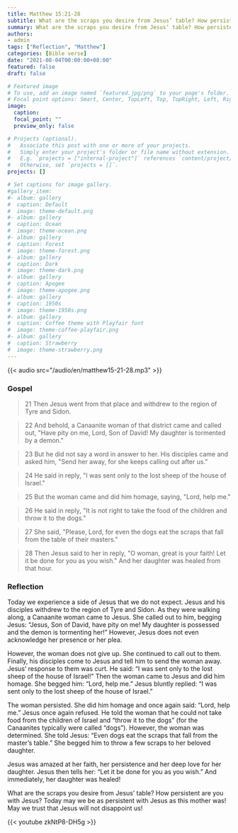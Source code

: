 ```yaml
---
title: Matthew 15:21-28
subtitle: What are the scraps you desire from Jesus’ table? How persistent are you with Jesus? Today may we be as persistent with Jesus as this mother was! May we trust that Jesus will not disappoint us!
summary: What are the scraps you desire from Jesus’ table? How persistent are you with Jesus? Today may we be as persistent with Jesus as this mother was! May we trust that Jesus will not disappoint us!
authors:
- admin
tags: ["Reflection", "Matthew"]
categories: [Bible verse]
date: "2021-08-04T00:00:00+08:00"
featured: false
draft: false

# Featured image
# To use, add an image named `featured.jpg/png` to your page's folder.
# Focal point options: Smart, Center, TopLeft, Top, TopRight, Left, Right, BottomLeft, Bottom, BottomRight
image:
  caption:
  focal_point: ""
  preview_only: false

# Projects (optional).
#   Associate this post with one or more of your projects.
#   Simply enter your project's folder or file name without extension.
#   E.g. `projects = ["internal-project"]` references `content/project/deep-learning/index.md`.
#   Otherwise, set `projects = []`.
projects: []

# Set captions for image gallery.
#gallery_item:
#- album: gallery
#  caption: Default
#  image: theme-default.png
#- album: gallery
#  caption: Ocean
#  image: theme-ocean.png
#- album: gallery
#  caption: Forest
#  image: theme-forest.png
#- album: gallery
#  caption: Dark
#  image: theme-dark.png
#- album: gallery
#  caption: Apogee
#  image: theme-apogee.png
#- album: gallery
#  caption: 1950s
#  image: theme-1950s.png
#- album: gallery
#  caption: Coffee theme with Playfair font
#  image: theme-coffee-playfair.png
#- album: gallery
#  caption: Strawberry
#  image: theme-strawberry.png
---
```


{{< audio src="/audio/en/matthew15-21-28.mp3" >}}

### Gospel
> 21 Then Jesus went from that place and withdrew to the region of Tyre and Sidon.

> 22 And behold, a Canaanite woman of that district came and called out, "Have pity on me, Lord, Son of David! My daughter is tormented by a demon."

> 23 But he did not say a word in answer to her. His disciples came and asked him, "Send her away, for she keeps calling out after us."

> 24 He said in reply, "I was sent only to the lost sheep of the house of Israel."

> 25 But the woman came and did him homage, saying, "Lord, help me."

> 26 He said in reply, "It is not right to take the food of the children and throw it to the dogs."

> 27 She said, "Please, Lord, for even the dogs eat the scraps that fall from the table of their masters."

> 28 Then Jesus said to her in reply, "O woman, great is your faith! Let it be done for you as you wish." And her daughter was healed from that hour.

### Reflection
Today we experience a side of Jesus that we do not expect. Jesus and his disciples withdrew to the region of Tyre and Sidon. As they were walking along, a Canaanite woman came to Jesus. She called out to him, begging Jesus: “Jesus, Son of David, have pity on me! My daughter is possessed and the demon is tormenting her!” However, Jesus does not even acknowledge her presence or her plea.

However, the woman does not give up. She continued to call out to them. Finally, his disciples come to Jesus and tell him to send the woman away. Jesus’ response to them was curt. He said: “I was sent only to the lost sheep of the house of Israel!” Then the woman came to Jesus and did him homage. She begged him: “Lord, help me.” Jesus bluntly replied: “I was sent only to the lost sheep of the house of Israel.”

The woman persisted. She did him homage and once again said: “Lord, help me.” Jesus once again refused. He told the woman that he could not take food from the children of Israel and “throw it to the dogs” (for the Canaanites typically were called “dogs”). However, the woman was determined. She told Jesus: “Even dogs eat the scraps that fall from the master’s table.” She begged him to throw a few scraps to her beloved daughter.

Jesus was amazed at her faith, her persistence and her deep love for her daughter. Jesus then tells her: “Let it be done for you as you wish.” And immediately, her daughter was healed!

What are the scraps you desire from Jesus’ table? How persistent are you with Jesus? Today may we be as persistent with Jesus as this mother was! May we trust that Jesus will not disappoint us!

{{< youtube zkNtP8-DH5g >}}
